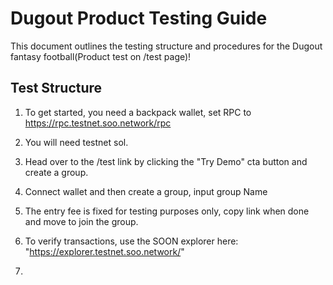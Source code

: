 # Dugout Product Testing Guide

This document outlines the testing structure and procedures for the Dugout fantasy football(Product test on /test page)!

## Test Structure
1. To get started, you need a backpack wallet, set RPC to https://rpc.testnet.soo.network/rpc
2. You will need testnet sol.
3. Head over to the /test link by clicking the "Try Demo" cta button and create a group.
4. Connect wallet and then create a group, input group Name
5. The entry fee is fixed for testing purposes only, copy link when done and move to join the group.
6. To verify transactions, use the SOON explorer here: "https://explorer.testnet.soo.network/"

7. 

